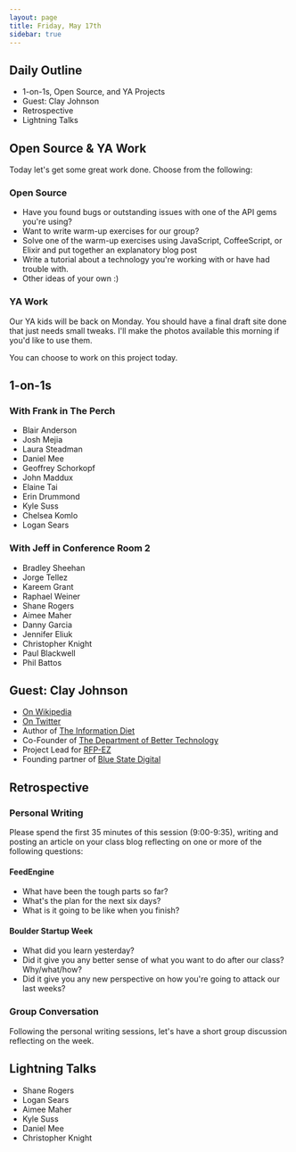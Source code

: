 ```yaml
---
layout: page
title: Friday, May 17th
sidebar: true
---
```


## Daily Outline

* 1-on-1s, Open Source, and YA Projects
* Guest: Clay Johnson
* Retrospective
* Lightning Talks

## Open Source & YA Work

Today let's get some great work done. Choose from the following:

### Open Source

* Have you found bugs or outstanding issues with one of the API gems you're using?
* Want to write warm-up exercises for our group?
* Solve one of the warm-up exercises using JavaScript, CoffeeScript, or Elixir and put together an explanatory blog post
* Write a tutorial about a technology you're working with or have had trouble with.
* Other ideas of your own :)

### YA Work

Our YA kids will be back on Monday. You should have a final draft site done that just needs small tweaks. I'll make the photos available this morning if you'd like to use them.

You can choose to work on this project today.

## 1-on-1s

### With Frank in The Perch

* Blair Anderson
* Josh Mejia
* Laura Steadman
* Daniel Mee
* Geoffrey Schorkopf
* John Maddux
* Elaine Tai
* Erin Drummond
* Kyle Suss
* Chelsea Komlo
* Logan Sears

### With Jeff in Conference Room 2

* Bradley Sheehan
* Jorge Tellez
* Kareem Grant
* Raphael Weiner
* Shane Rogers
* Aimee Maher
* Danny Garcia
* Jennifer Eliuk
* Christopher Knight
* Paul Blackwell
* Phil Battos

## Guest: Clay Johnson

* [On Wikipedia](http://en.wikipedia.org/wiki/Clay_Johnson_(technologist))
* [On Twitter](https://twitter.com/cjoh)
* Author of [The Information Diet](http://www.amazon.com/gp/product/1449304680?ie=UTF8&tag=clayworld-20&linkCode=shr&camp=213733&creative=393185&creativeASIN=1449304680&ref_=sr_1_1&qid=1319838673&sr=8-1)
* Co-Founder of [The Department of Better Technology](http://www.dobt.co/)
* Project Lead for [RFP-EZ](http://radar.oreilly.com/2013/01/rfp-ez-making-it-easier-for-small-companies-to-bid-on-government-contracts.html)
* Founding partner of [Blue State Digital](http://www.bluestatedigital.com/)

## Retrospective

### Personal Writing

Please spend the first 35 minutes of this session (9:00-9:35), writing and posting an article on your class blog reflecting on one or more of the following questions:

#### FeedEngine 

* What have been the tough parts so far? 
* What's the plan for the next six days? 
* What is it going to be like when you finish?

#### Boulder Startup Week

* What did you learn yesterday?
* Did it give you any better sense of what you want to do after our class? Why/what/how?
* Did it give you any new perspective on how you're going to attack our last weeks?

### Group Conversation

Following the personal writing sessions, let's have a short group discussion reflecting on the week.

## Lightning Talks

* Shane Rogers
* Logan Sears
* Aimee Maher
* Kyle Suss
* Daniel Mee
* Christopher Knight
